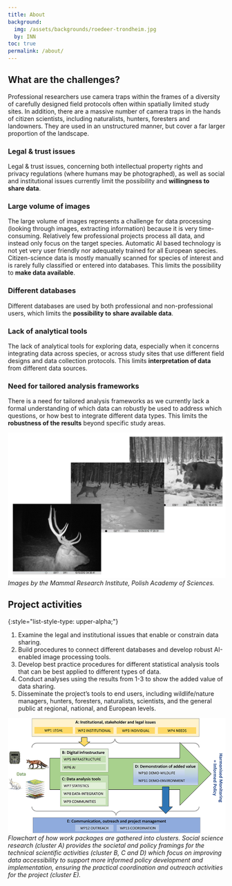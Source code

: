 ```yaml
---
title: About
background:
  img: /assets/backgrounds/roedeer-trondheim.jpg
  by: INN
toc: true
permalink: /about/
---
```


## What are the challenges?

Professional researchers use camera traps within the frames of a diversity of carefully designed field protocols often within spatially limited study sites. In addition, there are a massive number of camera traps in the hands of citizen scientists, including naturalists, hunters, foresters and landowners. They are used in an unstructured manner, but cover a far larger proportion of the landscape.

### <i class="fa-solid fa-scale-balanced text-primary"></i> Legal & trust issues

Legal & trust issues, concerning both intellectual property rights and privacy regulations (where humans may be photographed), as well as social and institutional issues currently limit the possibility and **willingness to share data**.

### <i class="fa-solid fa-images text-primary"></i> Large volume of images

The large volume of images represents a challenge for data processing (looking through images, extracting information) because it is very time-consuming. Relatively few professional projects process all data, and instead only focus on the target species. Automatic AI based technology is not yet very user friendly nor adequately trained for all European species. Citizen-science data is mostly manually scanned for species of interest and is rarely fully classified or entered into databases. This limits the possibility to **make data available**.

### <i class="fa-solid fa-database text-primary"></i> Different databases

Different databases are used by both professional and non-professional users, which limits the **possibility to** **share available data**.

### <i class="fa-solid fa-wrench text-primary"></i> Lack of analytical tools

The lack of analytical tools for exploring data, especially when it concerns integrating data across species, or across study sites that use different field designs and data collection protocols. This limits **interpretation of data** from different data sources.

### <i class="fa-solid fa-chart-line text-primary"></i> Need for tailored analysis frameworks

There is a need for tailored analysis frameworks as we currently lack a formal understanding of which data can robustly be used to address which questions, or how best to integrate different data types. This limits the **robustness of the results** beyond specific study areas.

![Three camera trap images](/assets/images/three-cameratrap-images.png)
_Images by the Mammal Research Institute, Polish Academy of Sciences._

## Project activities

{:style="list-style-type: upper-alpha;"}
1. Examine the legal and institutional issues that enable or constrain data sharing.
2. Build procedures to connect different databases and develop robust AI-enabled image processing tools.
3. Develop best practice procedures for different statistical analysis tools that can be best applied to different types of data.
4. Conduct analyses using the results from 1-3 to show the added value of data sharing.
5. Disseminate the project’s tools to end users, including wildlife/nature managers, hunters, foresters, naturalists, scientists, and the general public at regional, national, and European levels. 

![Project overview](/assets/images/project-overview.jpg)
_Flowchart of how work packages are gathered into clusters. Social science research (cluster A) provides the societal and policy
framings for the technical scientific activities (cluster B, C and D) which focus on improving data accessibility to
support more informed policy development and implementation, ensuring the practical coordination and outreach activities
for the project (cluster E)._

